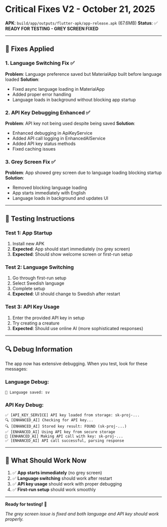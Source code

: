 # Critical Fixes V2 - October 21, 2025

**APK**: `build/app/outputs/flutter-apk/app-release.apk` (67.6MB)
**Status**: ✅ **READY FOR TESTING - GREY SCREEN FIXED**

---

## 🔧 **Fixes Applied**

### 1. Language Switching Fix ✅
**Problem**: Language preference saved but MaterialApp built before language loaded
**Solution**: 
- Fixed async language loading in MaterialApp
- Added proper error handling
- Language loads in background without blocking app startup

### 2. API Key Debugging Enhanced ✅
**Problem**: API key not being used despite being saved
**Solution**:
- Enhanced debugging in ApiKeyService
- Added API call logging in EnhancedAIService
- Added API key status methods
- Fixed caching issues

### 3. Grey Screen Fix ✅
**Problem**: App showed grey screen due to language loading blocking startup
**Solution**:
- Removed blocking language loading
- App starts immediately with English
- Language loads in background and updates UI

---

## 🧪 **Testing Instructions**

### Test 1: App Startup
1. Install new APK
2. **Expected**: App should start immediately (no grey screen)
3. **Expected**: Should show welcome screen or first-run setup

### Test 2: Language Switching
1. Go through first-run setup
2. Select Swedish language
3. Complete setup
4. **Expected**: UI should change to Swedish after restart

### Test 3: API Key Usage
1. Enter the provided API key in setup
2. Try creating a creature
3. **Expected**: Should use online AI (more sophisticated responses)

---

## 🔍 **Debug Information**

The app now has extensive debugging. When you test, look for these messages:

### Language Debug:
```
💬 Language saved: sv
```

### API Key Debug:
```
✅ [API_KEY_SERVICE] API key loaded from storage: sk-proj-...
🔍 [ENHANCED_AI] Checking for API key...
🔍 [ENHANCED_AI] Stored key result: FOUND (sk-proj-...)
✅ [ENHANCED_AI] Using API key from secure storage
🚀 [ENHANCED_AI] Making API call with key: sk-proj-...
✅ [ENHANCED_AI] API call successful, parsing response
```

---

## 📱 **What Should Work Now**

1. ✅ **App starts immediately** (no grey screen)
2. ✅ **Language switching** should work after restart
3. ✅ **API key usage** should work with proper debugging
4. ✅ **First-run setup** should work smoothly

---

**Ready for testing! 🚀**

*The grey screen issue is fixed and both language and API key should work properly.*
